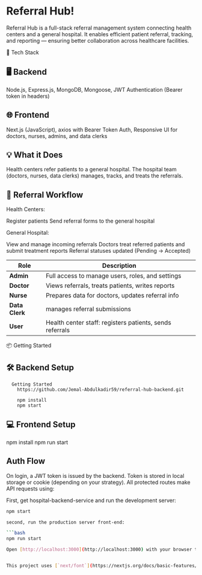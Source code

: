 # Referral Hub!

Referral Hub is a full-stack referral management system connecting health centers and a general hospital. It enables efficient patient referral, tracking, and reporting — ensuring better collaboration across healthcare facilities.

🚀 Tech Stack
## 🖥 Backend
Node.js, Express.js, MongoDB, Mongoose, JWT Authentication (Bearer token in headers)

## 🌐 Frontend

Next.js (JavaScript), axios with Bearer Token Auth, Responsive UI for doctors, nurses, admins, and data clerks

## 💡 What it Does

Health centers refer patients to a general hospital. The hospital team (doctors, nurses, data clerks) manages, tracks, and treats the referrals.

## 🔄 Referral Workflow
Health Centers: 

  Register patients
  Send referral forms to the general hospital

General Hospital: 

  View and manage incoming referrals
  Doctors treat referred patients and submit treatment reports
  Referral statuses updated (Pending → Accepted)

  | Role           | Description                                            |
| -------------- | -------------------------------------------------------- |
| **Admin**      | Full access to manage users, roles, and settings         |
| **Doctor**     | Views referrals, treats patients, writes reports         |
| **Nurse**      | Prepares data for doctors, updates referral info         |
| **Data Clerk** | manages referral submissions                             |
| **User**       | Health center staff: registers patients, sends referrals |

📦 Getting Started
  ## 🛠 Backend Setup
      Getting Started
        https://github.com/Jemal-Abdulkadir59/referral-hub-backend.git
      
        npm install
        npm start
        
## 💻 Frontend Setup
  npm install
  npm run start

## Auth Flow
On login, a JWT token is issued by the backend.
Token is stored in local storage or cookie (depending on your strategy).
All protected routes make API requests using:

First, get hospital-backend-service and run the development server:

````bash
npm start

second, run the production server front-end:

```bash
npm run start

Open [http://localhost:3000](http://localhost:3000) with your browser to see the result.


This project uses [`next/font`](https://nextjs.org/docs/basic-features/font-optimization) to automatically optimize and load Inter, a custom Google Font.

````
